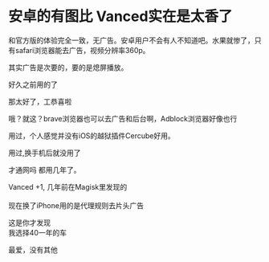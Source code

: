 # 安卓的有图比 Vanced实在是太香了


和官方版的体验完全一致，无广告。安卓用户不会有人不知道吧。水果就惨了，只有safari浏览器能去广告，视频分辨率360p。

其实广告是次要的，要的是熄屏播放。

好久之前用的了

那太好了，工恭喜啦

哦？就这？brave浏览器也可以去广告和后台啊，Adblock浏览器好像也行

用过，个人感觉并没有iOS的越狱插件Cercube好用。

用过,换手机后就没用了

才通网吗 都用几年了。

Vanced +1, 几年前在Magisk里发现的<br />
<br />
现在换了iPhone用的是代理规则去片头广告

这是你才发现<br />
我选择40一年的车<br />


最爱，没有其他
